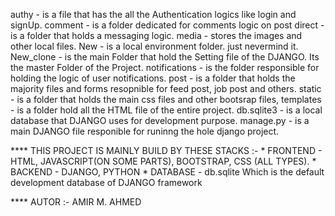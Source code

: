 authy - is a file that has the all the Authentication logics like login and signUp.
comment - is a folder dedicated for comments logic on post
direct - is a folder that holds a messaging logic.
media - stores the images and other local files.
New - is a local environment folder. just nevermind it.
New_clone - is the main Folder that hold the Setting file of the DJANGO. Its the master Folder of the Project.
notifications - is the folder responsible for holding the logic of user notifications.
post -  is a folder that holds the majority files and forms resopnible for feed post, job post and others.
static - is a folder that holds the main css files and other bootsrap files,
templates - is a folder hold all the HTML file of the entire project.
db.sqlite3 - is a local database that DJANGO uses for development purpose.
manage.py - is a main DJANGO file responible for runinng the hole django project.


   **** THIS PROJECT IS MAINLY BUILD BY THESE STACKS :- 
        * FRONTEND -  HTML, JAVASCRIPT(ON SOME PARTS), BOOTSTRAP, CSS (ALL TYPES).
        * BACKEND - DJANGO, PYTHON
        * DATABASE - db.sqlite Which is the default development database of DJANGO framework

 **** AUTOR :- AMIR M. AHMED
